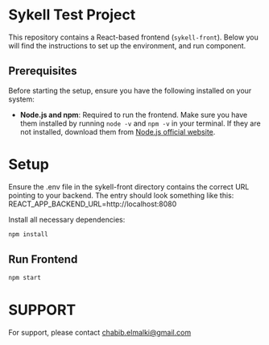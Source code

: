 # Sykell Test Project

This repository contains a React-based frontend (`sykell-front`). Below you will find the instructions to set up the environment, and run component.

## Prerequisites

Before starting the setup, ensure you have the following installed on your system:

- **Node.js and npm**: Required to run the frontend. Make sure you have them installed by running `node -v` and `npm -v` in your terminal. If they are not installed, download them from [Node.js official website](https://nodejs.org/).


# Setup

Ensure the .env file in the sykell-front directory contains the correct URL pointing to your backend. The entry should look something like this:
REACT_APP_BACKEND_URL=http://localhost:8080

Install all necessary dependencies:
```bash
npm install
```

## Run Frontend
```bash
npm start
```

# SUPPORT
For support, please contact chabib.elmalki@gmail.com